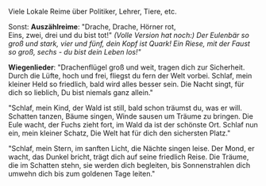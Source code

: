 Viele Lokale Reime über Politiker, Lehrer, Tiere, etc.

Sonst:
**Auszählreime**:
	"Drache, Drache, Hörner rot,  
	Eins, zwei, drei und du bist tot!"
	*(Volle Version hat noch:)*
	*Der Eulenbär so groß und stark,*
	*vier und fünf, dein Kopf ist Quark!*
	*Ein Riese, mit der Faust so groß,*
	*sechs - du bist dein Leben los!"*

**Wiegenlieder**:
"Drachenflügel groß und weit,
	tragen dich zur Sicherheit.
	Durch die Lüfte, hoch und frei,
	fliegst du fern der Welt vorbei.
	Schlaf, mein kleiner Held so friedlich,
	bald wird alles besser sein.
	Die Nacht singt, für dich so lieblich,
	Du bist niemals ganz allein."
	
"Schlaf, mein Kind, der Wald ist still,
	bald schon träumst du, was er will.
	Schatten tanzen, Bäume singen,
	Winde sausen um Träume zu bringen.
	Die Eule wacht, der Fuchs zieht fort,
	im Wald da ist der schönste Ort.
	Schlaf nun ein, mein kleiner Schatz,
	Die Welt hat für dich den sichersten Platz."

"Schlaf, mein Stern, im sanften Licht,
	die Nächte singen leise.
	Der Mond, er wacht, das Dunkel bricht,
	trägt dich auf seine friedlich Reise.
	Die Träume, die im Schatten stehn,
	sie werden dich begleiten,
	bis Sonnenstrahlen dich umwehn
	dich bis zum goldenen Tage leiten."